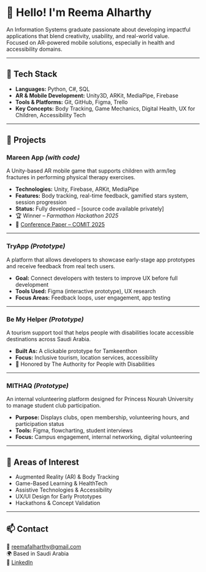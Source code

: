 # 👋 Hello! I'm Reema Alharthy

An Information Systems graduate passionate about developing impactful applications that blend creativity, usability, and real-world value.  
Focused on AR-powered mobile solutions, especially in health and accessibility domains.

---

## 🧰 Tech Stack

- **Languages:** Python, C#, SQL  
- **AR & Mobile Development:** Unity3D, ARKit, MediaPipe, Firebase  
- **Tools & Platforms:** Git, GitHub, Figma, Trello  
- **Key Concepts:** Body Tracking, Game Mechanics, Digital Health, UX for Children, Accessibility Tech

---

## 🚀 Projects

###  Mareen App *(with code)*  
A Unity-based AR mobile game that supports children with arm/leg fractures in performing physical therapy exercises.  
- **Technologies:** Unity, Firebase, ARKit, MediaPipe  
- **Features:** Body tracking, real-time feedback, gamified stars system, session progression  
- **Status:** Fully developed – [source code available privately]  
- 🏆 Winner – *Farmathon Hackathon 2025*  
- 📄 [Conference Paper – COMIT 2025](https://comit2025.org/papers)

---

###  TryApp *(Prototype)*  
A platform that allows developers to showcase early-stage app prototypes and receive feedback from real tech users.  
- **Goal:** Connect developers with testers to improve UX before full development  
- **Tools Used:** Figma (interactive prototype), UX research  
- **Focus Areas:** Feedback loops, user engagement, app testing  

---

###  Be My Helper *(Prototype)*  
A tourism support tool that helps people with disabilities locate accessible destinations across Saudi Arabia.  
- **Built As:** A clickable prototype for Tamkeenthon  
- **Focus:** Inclusive tourism, location services, accessibility  
- 🏅 Honored by The Authority for People with Disabilities

---

###  MITHAQ *(Prototype)*  
An internal volunteering platform designed for Princess Nourah University to manage student club participation.  
- **Purpose:** Displays clubs, open membership, volunteering hours, and participation status  
- **Tools:** Figma, flowcharting, student interviews  
- **Focus:** Campus engagement, internal networking, digital volunteering  

---

## 🔬 Areas of Interest

- Augmented Reality (AR) & Body Tracking  
- Game-Based Learning & HealthTech  
- Assistive Technologies & Accessibility  
- UX/UI Design for Early Prototypes  
- Hackathons & Concept Validation  

---

## 📫 Contact

📧 reemafalharthy@gmail.com  
🌍 Based in Saudi Arabia  
🔗 [LinkedIn](https://www.linkedin.com/in/reema-alharthy/)

